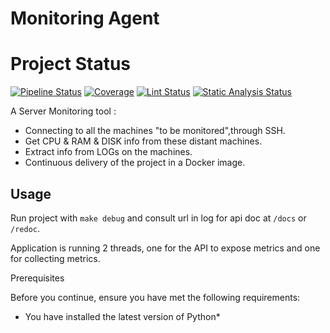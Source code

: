 # Monitoring Agent

# Project Status


[![Pipeline Status](https://devops.telecomste.fr/printerfaceadmin/2024-25/group1/printerface/badges/main/pipeline.svg)](https://devops.telecomste.fr/printerfaceadmin/2024-25/group1/printerface/-/pipelines)
[![Coverage](https://devops.telecomste.fr/printerfaceadmin/2024-25/group1/printerface/badges/main/coverage.svg)](https://devops.telecomste.fr/printerfaceadmin/2024-25/group1/printerface/-/graphs/main)
[![Lint Status](https://devops.telecomste.fr/printerfaceadmin/2024-25/group1/printerface/badges/main/job.svg?job=lint)](https://devops.telecomste.fr/printerfaceadmin/2024-25/group1/printerface/-/jobs)
[![Static Analysis Status](https://devops.telecomste.fr/printerfaceadmin/2024-25/group1/printerface/badges/main/job.svg?job=static-analysis)](https://devops.telecomste.fr/printerfaceadmin/2024-25/group1/printerface/-/jobs)



A Server Monitoring tool :
* Connecting to all the machines "to be monitored",through SSH.
* Get CPU & RAM & DISK info from these distant machines.
* Extract info from LOGs on the machines.
* Continuous delivery of the project in a Docker image.

## Usage

Run project with `make debug` and consult url in log for api doc at `/docs` or `/redoc`.

Application is running 2 threads, one for the API to expose metrics and one for collecting metrics.

Prerequisites 

Before you continue, ensure you have met the following requirements:

* You have installed the latest version of Python* 